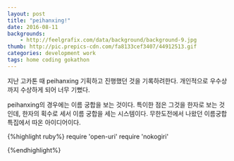 ```yaml
---
layout: post
title: "peihanxing!"
date: 2016-08-11
backgrounds:
    - http://feelgrafix.com/data/background/background-9.jpg
thumb: http://pic.prepics-cdn.com/fa8133cef3407/44912513.gif
categories: development work
tags: home coding gokathon
---
```


지난 고카톤 때 peihanxing 기획하고 진행했던 것을 기록하려한다. 개인적으로 우수상까지 수상하게 되어 너무 기뻤다.

peihanxing의 경우에는 이름 궁합을 보는 것이다. 특이한 점은 그것을 한자로 보는 것인데, 한자의 획수로 세서 이름 궁합을 세는 시스템이다. 무한도전에서 나왔던 이름궁합 특집에서 따온 아이디어이다.

{%highlight ruby%}
require 'open-uri'
require 'nokogiri'

{%endhighlight%}